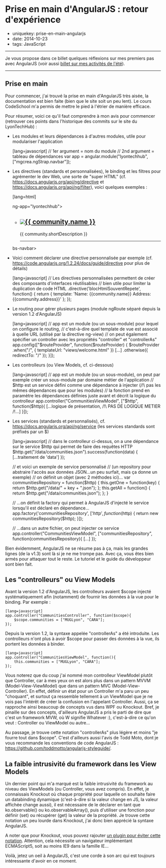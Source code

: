 Prise en main d'AngularJS : retour d'expérience
===============================================

- uniquekey: prise-en-main-angularjs
- date: 2014-10-23
- tags: JavaScript

------------------------

Je vous propose dans ce billet quelques réflexions sur mes premiers pas avec AngularJS (voir aussi [billet sur mes activités de l'été](/fr/2014/09-Activites-de-l-ete-autoformation-lyontechhub)).

------------------------

Prise en main
-------------

Pour commencer, j'ai trouvé la prise en main d'AngularJS très aisée, la documentation est bien faite (bien que le site soit un peu lent). Le cours CodeSchool m'a permis de mettre le pied à l'étrier de manière efficace.

Pour résumer, voici ce qu'il faut comprendre à mon avis pour commencer (retrouver ces points dans l'historique des commits sur le site du LyonTechHub) :

* Les modules et leurs dépendances à d'autres modules, utile pour modulariser l'application


    [lang=javascript]
    // 1er argument = nom du module
    // 2nd argument = tableau de dépendances
    var app = angular.module("lyontechhub", ["mgcrea.ngStrap.navbar"]);

* Les directives (standards et personnalisées), le binding et les filtres pour agrémenter le dev Web, une sorte de "super HTML" (cf. https://docs.angularjs.org/api/ng/directive et https://docs.angularjs.org/api/ng/filter), voici quelques exemples :


    [lang=html]
    <!-- ng-app permet de déclarer l'usage du module nommer sur ce noeud du DOM (pas forcément html) -->
    <html lang="fr"<span class="x"> ng-app="lyontechhub"</span>>

    <!-- ng-view permet de lier le contenu de la balise au template défini pour l'URL en cours via le routing (cf. ci-dessous) -->
    <div ng-view></div>

    <!-- ng-repeat permet de répéter une balise (ici 'li') à partir d'une liste du modèle -->
    <!-- | orderBy est un filtre, la syntaxe {{ }} permet de binder une propriété du modèle -->
    <ul class="communitiesList">
        <li ng-repeat="community in communitiesViewModel.communities | orderBy : 'name'" id="{{ community.key }}">
            <h2><a href="#/community/{{ community.key }}"><img src="/imgs/{{ community.key }}.png">{{ community.name }}</a></h2>
            <p>{{ community.shortDescription }}</p>
            <hr/>
        </li>
    </ul>

    <!-- bs-navbar est une directive personnalisée proposée par le module angular-strap -->
    <!-- Ref: http://mgcrea.github.io/angular-strap/, voir l'exemple de déclaration ci-dessous -->
    <div class="collapse navbar-collapse" id="bs-navbar-collapse-1"<span class="x"> bs-navbar</span>>
    
* Voici comment déclarer une directive personnalisée par exemple (cf. https://code.angularjs.org/1.2.24/docs/guide/directive pour plus de détails)


    [lang=javascript]
    // Les directives personnalisées permettent de créer des composants d'interfaces réutilisables
    // bien utile pour limiter la duplication de code HTML
    .directive('blocHtmlSouventRepete', function() {
        return {
            template: 'Name: {{community.name}} Address: {{community.address}}'
        };
    });

* Le routing pour gérer plusieurs pages (module ngRoute séparé depuis la version 1.2 d'AngularJS)


    [lang=javascript]
    // app est un module (ou un sous-module) pour lequel on configure le routing, 
    // c'est-à-dire quel template de vue est associé à quelle URL (utilisé par la directive ng-view)
    // on peut également spécifier un controller avec les propriétés "controller" et "controllerAs"
    app.config(["$routeProvider", function($routeProvider) {
        $routeProvider
            .when("/", {
                templateUrl: "views/welcome.html"
            })
    [...]
            .otherwise({
                redirectTo: "/"
            });
    }]);

* Les controlleurs (ou View Models, cf. ci-dessous)


    [lang=javascript]
    // app est un module (ou un sous-module), on peut par exemple créer un sous-module par domaine métier de l'application
    // $http est un service défini comme une dépendance à injecter (/!\ pas les mêmes dépendances que pour les modules)
    // la fonction prend en paramètre les dépendances définies juste avant et décrit la logique du controlleur
    app.controller("CommunitiesViewModel", ["$http", function($http){
        [...logique de présentation, /!\ PAS DE LOGIQUE METIER /!\...]
    }]);

* Les services (standards et personnalisés), cf. https://docs.angularjs.org/api/ng/service (les services standards sont préfixés par un $)


    [lang=javascript]
    // dans le controlleur ci-dessus, on a une dépendance sur le service $http qui permet de faire des requêtes HTTP
    $http.get("/data/communities.json").success(function(data) {
        [...traitement de 'data']
    });
   
    // et voici un exemple de service personnalisé
    // (un repository pour abstraire l'accès aux données JSON...un peu surfait, mais ça donne un exemple)
    // on définit un objet (avec 2 méthodes ici)...
    var communitiesRepository = function($http) {
        this.getOne = function(key) {
            return $http.get("/data/" + key + ".json");
        };
        this.getAll = function() {
            return $http.get("/data/communities.json");
        };
    }

    // ...on définit la factory qui permet à AngularJS d'injecté le service lorsqu'il est déclaré en dépendance...
    app.factory('communitiesRepository', ['$http', function($http) {
    return new communitiesRepository($http);
    }]);

    // ...dans un autre fichier, on peut injecter ce service
    app.controller("CommunitiesViewModel", ["communitiesRepository", function(communitiesRepository){ [...] });

Bien évidemment, AngularJS ne se résume pas à ça, mais les grandes lignes (de la v1.3) sont là si je ne me trompe pas. Avec ça, vous êtes bien armés pour attaquer tout le reste. Le tutoriel et le guide du développeur sont bien fait.

Les "controlleurs" ou View Models
---------------------------------

Avant la version 1.2 d'AngularJS, les controlleurs avaient $scope injecté systématiquement afin (notamment) de fournir les données à la vue pour le binding. Par exemple :

    [lang=javascript]
    app.controller("CommunitiesController", function($scope){
        $scope.communities = ["MUGLyon", "CARA"];
    });

Depuis la version 1.2, la syntaxe appelée "controllerAs" a été introduite. Les controlleurs n'ont plus à avoir $scope pour passer des données à la vue, ils portent les données à binder.

    [lang=javascript]
    app.controller("CommunitiesViewModel", function(){
        this.communities = ["MUGLyon", "CARA"];
    });

Vous noterez que du coup j'ai nommé mon controlleur ViewModel plutôt que Controller, car à mes yeux on est alors plus dans un pattern MVVM (Model-View-ViewModel) que dans un pattern MVC (Model-View-Controller). En effet, définir un état pour un Controller m'a paru un peu "choquant", et surtout ça ressemble tellement à un ViewModel que je ne vois pas l'intérêt de créer la confusion en l'appelant Controller. Aussi, ça se rapproche ainsi beaucoup de concepts vus dans WPF ou Knockout. Bref, je pinaille sur des concepts, d'ailleurs AngularJS a pris le parti de dire que c'est un framework MVW, où W signifie Whatever :), c'est-à-dire ce qu'on veut : Controller ou ViewModel ou autre...

Au passage, je trouve cette notation "controllerAs" plus légère et moins "je fourre tout dans $scope". C'est d'ailleurs aussi l'avis de Todd Moto, dont je vous recommande les conventions de code AngularJS : https://github.com/toddmotto/angularjs-styleguide/.

La faible intrusivité du framework dans les View Models
-------------------------------------------------------

Un dernier point qui m'a marqué est la faible intrusivité du framework au niveau des ViewModels (ou Controller, vous avez compris). En effet, je connaissais Knockout où chaque propriété pour laquelle on souhaite faire un databinding dynamique (c'est-à-dire si la valeur change en JS, la valeur affichée change aussi), il est nécessaire de le déclarer en tant que ko.observable() ou ko.observableArray(), puis d'utiliser une fonction pour définir (set) ou récupérer (get) la valeur de la propriété. Je trouve cette notation un peu lourde dans Knockout, j'ai donc bien apprécié la syntaxe AngularJS.

A noter que pour Knockout, vous pouvez rajouter [un plugin pour éviter cette notation](http://blog.stevensanderson.com/2013/05/20/knockout-es5-a-plugin-to-simplify-your-syntax/). Attention, cela nécessite un navigateur implémentant ECMAScript5, soit au moins IE9 dans la famille IE...



Voilà, jetez un oeil à AngularJS, c'est une corde à son arc qui est toujours intéressante d'avoir en ce moment.